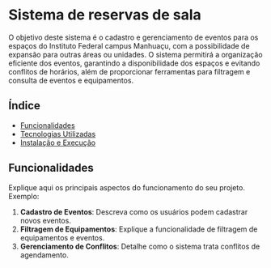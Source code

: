 # Sistema de reservas de sala

O objetivo deste sistema é o cadastro e gerenciamento de eventos para os espaços do Instituto Federal campus Manhuaçu, com a possibilidade de expansão para outras áreas ou unidades. O sistema permitirá a organização eficiente dos eventos, garantindo a disponibilidade dos espaços e evitando conflitos de horários, além de proporcionar ferramentas para filtragem e consulta de eventos e equipamentos.

## Índice

- [Funcionalidades](#funcionalidades)
- [Tecnologias Utilizadas](#tecnologias-utilizadas)
- [Instalação e Execução](#instalacao-e-execucao)

## Funcionalidades

Explique aqui os principais aspectos do funcionamento do seu projeto. Exemplo:

1. **Cadastro de Eventos**: Descreva como os usuários podem cadastrar novos eventos.
2. **Filtragem de Equipamentos**: Explique a funcionalidade de filtragem de equipamentos e eventos.
3. **Gerenciamento de Conflitos**: Detalhe como o sistema trata conflitos de agendamento.
